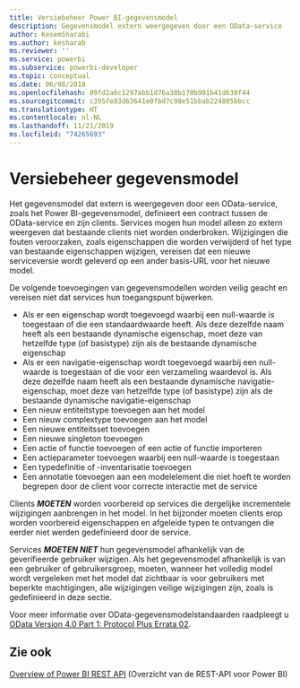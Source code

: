 ```yaml
---
title: Versiebeheer Power BI-gegevensmodel
description: Gegevensmodel extern weergegeven door een OData-service
author: KesemSharabi
ms.author: kesharab
ms.reviewer: ''
ms.service: powerbi
ms.subservice: powerbi-developer
ms.topic: conceptual
ms.date: 06/08/2018
ms.openlocfilehash: 89fd2a6c1297abb1d76a30b170b901b41d630f44
ms.sourcegitcommit: c395fe83d63641e0fbd7c98e51bbab224805bbcc
ms.translationtype: HT
ms.contentlocale: nl-NL
ms.lasthandoff: 11/21/2019
ms.locfileid: "74265693"
---
```

# <a name="data-model-versioning"></a>Versiebeheer gegevensmodel

Het gegevensmodel dat extern is weergegeven door een OData-service, zoals het Power BI-gegevensmodel, definieert een contract tussen de OData-service en zijn clients. Services mogen hun model alleen zo extern weergeven dat bestaande clients niet worden onderbroken. Wijzigingen die fouten veroorzaken, zoals eigenschappen die worden verwijderd of het type van bestaande eigenschappen wijzigen, vereisen dat een nieuwe serviceversie wordt geleverd op een ander basis-URL voor het nieuwe model.  
  
De volgende toevoegingen van gegevensmodellen worden veilig geacht en vereisen niet dat services hun toegangspunt bijwerken.  
  
* Als er een eigenschap wordt toegevoegd waarbij een null-waarde is toegestaan of die een standaardwaarde heeft. Als deze dezelfde naam heeft als een bestaande dynamische eigenschap, moet deze van hetzelfde type (of basistype) zijn als de bestaande dynamische eigenschap  
* Als er een navigatie-eigenschap wordt toegevoegd waarbij een null-waarde is toegestaan of die voor een verzameling waardevol is. Als deze dezelfde naam heeft als een bestaande dynamische navigatie-eigenschap, moet deze van hetzelfde type (of basistype) zijn als de bestaande dynamische navigatie-eigenschap  
* Een nieuw entiteitstype toevoegen aan het model  
* Een nieuw complextype toevoegen aan het model  
* Een nieuwe entiteitsset toevoegen  
* Een nieuwe singleton toevoegen  
* Een actie of functie toevoegen of een actie of functie importeren
* Een actieparameter toevoegen waarbij een null-waarde is toegestaan  
* Een typedefinitie of -inventarisatie toevoegen  
* Een annotatie toevoegen aan een modelelement die niet hoeft te worden begrepen door de client voor correcte interactie met de service  
  
Clients ***MOETEN*** worden voorbereid op services die dergelijke incrementele wijzigingen aanbrengen in het model. In het bijzonder moeten clients erop worden voorbereid eigenschappen en afgeleide typen te ontvangen die eerder niet werden gedefinieerd door de service.  
  
Services ***MOETEN NIET*** hun gegevensmodel afhankelijk van de geverifieerde gebruiker wijzigen. Als het gegevensmodel afhankelijk is van een gebruiker of gebruikersgroep, moeten, wanneer het volledig model wordt vergeleken met het model dat zichtbaar is voor gebruikers met beperkte machtigingen, alle wijzigingen veilige wijzigingen zijn, zoals is gedefinieerd in deze sectie.  
  
Voor meer informatie over OData-gegevensmodelstandaarden raadpleegt u [OData Version 4.0 Part 1: Protocol Plus Errata 02](https://docs.oasis-open.org/odata/odata/v4.0/odata-v4.0-part1-protocol.html).  
  
## <a name="see-also"></a>Zie ook
[Overview of Power BI REST API](https://docs.microsoft.com/rest/api/power-bi/) (Overzicht van de REST-API voor Power BI)  